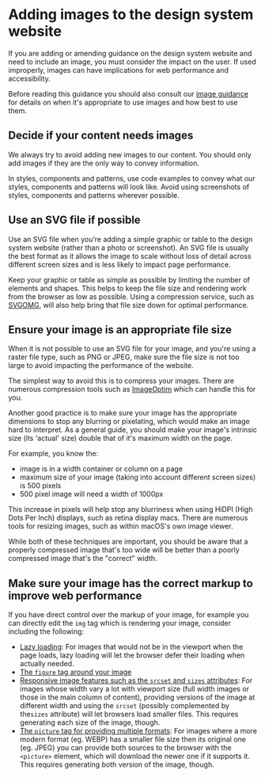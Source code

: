# Adding images to the design system website
If you are adding or amending guidance on the design system website and need to include an image, you must consider the impact on the user. If used improperly, images can have implications for web performance and accessibility.

Before reading this guidance you should also consult our [image guidance](https://design-system.service.gov.uk/styles/images/) for details on when it's appropriate to use images and how best to use them.

## Decide if your content needs images
We always try to avoid adding new images to our content. You should only add images if they are the only way to convey information.

In styles, components and patterns, use code examples to convey what our styles, components and patterns will look like. Avoid using screenshots of styles, components and patterns wherever possible.

## Use an SVG file if possible
Use an SVG file when you’re adding a simple graphic or table to the design system website (rather than a photo or screenshot). An SVG file is usually the best format as it allows the image to scale without loss of detail across different screen sizes and is less likely to impact page performance.

Keep your graphic or table as simple as possible by limiting the number of elements and shapes. This helps to keep the file size and rendering work from the browser as low as possible. Using a compression service, such as [SVGOMG](https://jakearchibald.github.io/svgomg/), will also help bring that file size down for optimal performance.

## Ensure your image is an appropriate file size
When it is not possible to use an SVG file for your image, and you're using a raster file type, such as PNG or JPEG, make sure the file size is not too large to avoid impacting the performance of the website.

The simplest way to avoid this is to compress your images. There are numerous compression tools such as [ImageOptim](https://imageoptim.com/mac) which can handle this for you.

Another good practice is to make sure your image has the appropriate dimensions to stop any blurring or pixelating, which would make an image hard to interpret. As a general guide, you should make your image's intrinsic size (its 'actual' size) double that of it's maximum width on the page.

For example, you know the: 

- image is in a width container or column on a page
- maximum size of your image (taking into account different screen sizes) is 500 pixels
- 500 pixel image will need a width of 1000px 

This increase in pixels will help stop any blurriness when using HiDPI (High Dots Per Inch) displays, such as retina display macs. There are numerous tools for resizing images, such as within macOS's own image viewer.

While both of these techniques are important, you should be aware that a properly compressed image that's too wide will be better than a poorly compressed image that's the "correct" width.

## Make sure your image has the correct markup to improve web performance
If you have direct control over the markup of your image, for example you can directly edit the `img` tag which is rendering your image, consider including the following:

- [Lazy loading](https://developer.mozilla.org/en-US/docs/Web/Performance/Lazy_loading): For images that would not be in the viewport when the page loads, lazy loading will let the browser defer their loading when actually needed.
- [The `figure` tag around your image](https://developer.mozilla.org/en-US/docs/Web/HTML/Element/figure)
- [Responsive image features such as the `srcset` and `sizes` attributes](https://developer.mozilla.org/en-US/docs/Learn/HTML/Multimedia_and_embedding/Responsive_images): For images whose width vary a lot with viewport size (full width images or those in the main column of content), providing versions of the image at different width and using the `srcset` (possibly complemented by the`sizes` attribute) will let browsers load smaller files. This requires generating each size of the image, though.
- [The `picture` tag for providing multiple formats](https://developer.mozilla.org/en-US/docs/Web/HTML/Element/picture): For images where a more modern format (eg. WEBP) has a smaller file size then its original one (eg. JPEG) you can provide both sources to the browser with the `<picture>` element, which will download the newer one if it supports it. This requires generating both version of the image, though.

